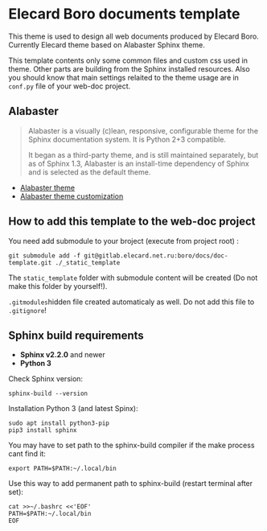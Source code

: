 # Elecard Boro documents template

This theme is used to design all web documents produced by Elecard Boro. Currently Elecard theme based on Alabaster Sphinx theme.

This template contents only some common files and custom css used in theme. Other parts are building from the Sphinx installed resources. Also you should know that main settings relaited to the theme usage are in `conf.py` file of your web-doc project.

## Alabaster

> Alabaster is a visually (c)lean, responsive, configurable theme for the Sphinx documentation system. It is Python 2+3 compatible.
> 
> It began as a third-party theme, and is still maintained separately, but as of Sphinx 1.3, Alabaster is an install-time dependency of Sphinx and is selected as the default theme.

*   [Alabaster theme]( https://alabaster.readthedocs.io/en/latest/)
*   [Alabaster theme customization](https://alabaster.readthedocs.io/en/latest/customization.html)

## How to add this template to the web-doc project

You need add submodule to your broject (execute from project root) :
```
git submodule add -f git@gitlab.elecard.net.ru:boro/docs/doc-template.git ./_static_template
```
The `static_template` folder with submodule content will be created (Do not make this folder by yourself!). 

`.gitmodules`hidden file created automaticaly as well. Do not add this file to `.gitignore`!

## Sphinx build requirements

* **Sphinx v2.2.0** and newer
* **Python 3**

Check Sphinx version:
```
sphinx-build --version
```

Installation Python 3 (and latest Spinx):
```
sudo apt install python3-pip
pip3 install sphinx
```

You may have to set path to the sphinx-build compiler if the make process cant find it:
```
export PATH=$PATH:~/.local/bin
```
Use this way to add permanent path to sphinx-build (restart terminal after set):
```
cat >>~/.bashrc <<'EOF'
PATH=$PATH:~/.local/bin
EOF
```
